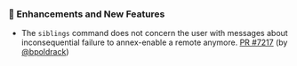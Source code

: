### 🚀 Enhancements and New Features

- The `siblings` command does not concern the user with messages about 
  inconsequential failure to annex-enable a remote anymore. 
  [PR #7217](https://github.com/datalad/datalad/pull/7217)
  (by [@bpoldrack](https://github.com/bpoldrack))
